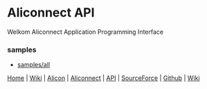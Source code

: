 # Aliconnect API

Welkom Aliconnect Application Programming Interface

### samples

- [samples/all](samples/all)



[Home](/) | [Wiki](/aliconnect/api/wiki) | [Alicon](/aliconnect/alicon) | [Aliconnect](/aliconnect) | [API](/aliconnect/api) | [SourceForce](/aliconnect/sourceforce) | [Github](https://aliconnect.github.io/api) | [Wiki](https://github.com/aliconnect/api?type=wiki)

<!--

- [Aliconnect](https://aliconnect.nl)
- [Explore-Terms-of-use](https://aliconnect.nl/api/wiki/Explore-Terms-of-use)

- [Aliconnect API wiki](https://aliconnect.nl/sdk/api/wiki/)
- [Aliconnect API](https://aliconnect.nl/sdk/api)

- [GitHub Aliconnect API Wiki](https://github.com/aliconnect/api/wiki?type=wikis)
- [GitHub Aliconnect API](https://github.com/aliconnect/api)
 -->
<!--
# Published source

```html
<link   href="https://aliconnect.github.io/api/css/web.css"
        rel="stylesheet" />
<script src="https://aliconnect.github.io/api/js/aim.js"
        type="text/javascript"></script>
```

# Published debug source
```html
<link   href="https://aliconnect.github.io/api/css/web_debug.css"
        rel="stylesheet" />
<script src="https://aliconnect.github.io/api/js/aim_debug.js"
        type="text/javascript"></script>
```

# Online development source
```html
<link   href="https://aliconnect.nl/v1/api/css/web_debug.css"
        rel="stylesheet" />
<script src="https://aliconnect.nl/v1/api/js/aim_debug.js"
        type="text/javascript"></script>
``` -->
